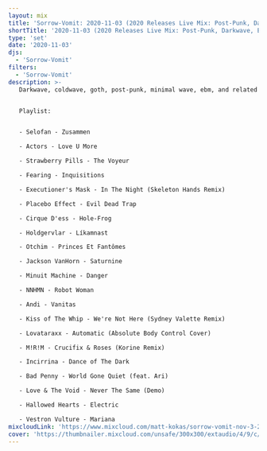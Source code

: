 ```yaml
---
layout: mix
title: 'Sorrow-Vomit: 2020-11-03 (2020 Releases Live Mix: Post-Punk, Darkwave, EBM, Cold Wave, Synth, Goth)'
shortTitle: '2020-11-03 (2020 Releases Live Mix: Post-Punk, Darkwave, EBM, Cold Wave, Synth, Goth)'
type: 'set'
date: '2020-11-03'
djs:
  - 'Sorrow-Vomit'
filters:
  - 'Sorrow-Vomit'
description: >-
   Darkwave, coldwave, goth, post-punk, minimal wave, ebm, and related releases from 2020... brand new and some neglected from previous months.


   Playlist:


   - Selofan - Zusammen

   - Actors - Love U More

   - Strawberry Pills - The Voyeur

   - Fearing - Inquisitions

   - Executioner's Mask - In The Night (Skeleton Hands Remix)

   - Placebo Effect - Evil Dead Trap

   - Cirque D'ess - Hole-Frog

   - Holdgervlar - Líkamnast

   - Otchim - Princes Et Fantômes

   - Jackson VanHorn - Saturnine

   - Minuit Machine - Danger

   - NNHMN - Robot Woman

   - Andi - Vanitas

   - Kiss of The Whip - We're Not Here (Sydney Valette Remix)

   - Lovataraxx - Automatic (Absolute Body Control Cover)

   - M!R!M - Crucifix & Roses (Korine Remix)

   - Incirrina - Dance of The Dark

   - Bad Penny - World Gone Quiet (feat. Ari)

   - Love & The Void - Never The Same (Demo)

   - Hallowed Hearts - Electric

   - Vestron Vulture - Mariana
mixcloudLink: 'https://www.mixcloud.com/matt-kokas/sorrow-vomit-nov-3-2020-2020-releases'
cover: 'https://thumbnailer.mixcloud.com/unsafe/300x300/extaudio/4/9/c/a/6fd6-0ea9-4cd5-b833-68d4818e05d3'
---
```

